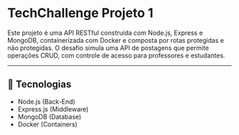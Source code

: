 # TechChallenge Projeto 1

Este projeto é uma API RESTful construída com Node.js, Express e MongoDB, containerizada com Docker e composta por rotas protegidas e não protegidas. 
O desafio simula uma API de postagens que permite operações CRUD, com controle de acesso para professores e estudantes.

---

## 🧰 Tecnologias

- Node.js (Back-End)
- Express.js (Middleware)
- MongoDB (Database)
- Docker (Containers)